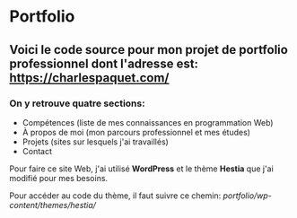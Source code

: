 # Portfolio

## Voici le code source pour mon projet de portfolio professionnel dont l'adresse est: https://charlespaquet.com/

### **On y retrouve quatre sections:**

- Compétences (liste de mes connaissances en programmation Web)
- À propos de moi (mon parcours professionnel et mes études)
- Projets (sites sur lesquels j'ai travaillés)
- Contact

Pour faire ce site Web, j'ai utilisé **WordPress** et le thème **Hestia** que j'ai modifié pour mes besoins.

Pour accéder au code du thème, il faut suivre ce chemin: _portfolio/wp-content/themes/hestia/_
